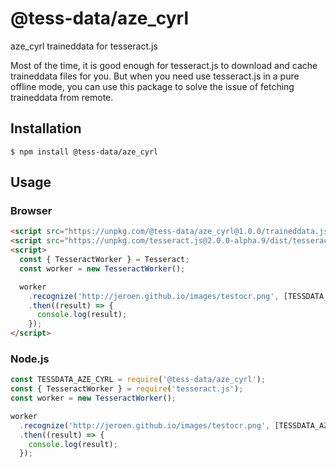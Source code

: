 # @tess-data/aze_cyrl

aze_cyrl traineddata for tesseract.js

Most of the time, it is good enough for tesseract.js to download and cache traineddata files for you.
But when you need use tesseract.js in a pure offline mode, you can use this package to solve the issue of fetching traineddata from remote.

## Installation

```
$ npm install @tess-data/aze_cyrl
```

## Usage

### Browser

```html
<script src="https://unpkg.com/@tess-data/aze_cyrl@1.0.0/traineddata.js"></script>
<script src="https://unpkg.com/tesseract.js@2.0.0-alpha.9/dist/tesseract.min.js"></script>
<script>
  const { TesseractWorker } = Tesseract;
  const worker = new TesseractWorker();

  worker
    .recognize('http://jeroen.github.io/images/testocr.png', [TESSDATA_AZE_CYRL])
    .then((result) => {
      console.log(result);
    });
</script>
```

### Node.js

```javascript
const TESSDATA_AZE_CYRL = require('@tess-data/aze_cyrl');
const { TesseractWorker } = require('tesseract.js');
const worker = new TesseractWorker();

worker
  .recognize('http://jeroen.github.io/images/testocr.png', [TESSDATA_AZE_CYRL])
  .then((result) => {
    console.log(result);
  });
```

